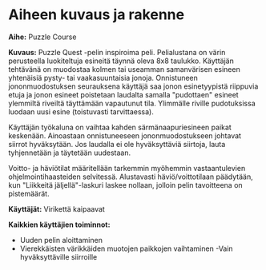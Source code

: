 # Aiheen kuvaus ja rakenne

**Aihe:** Puzzle Course

**Kuvaus:**
Puzzle Quest -pelin inspiroima peli. Pelialustana on värin perusteella luokiteltuja esineitä täynnä oleva 8x8 taulukko. Käyttäjän tehtävänä on muodostaa kolmen tai useamman samanvärisen esineen yhtenäisiä pysty- tai vaakasuuntaisia jonoja. Onnistuneen jononmuodostuksen seurauksena käyttäjä saa jonon esinetyypistä riippuvia etuja ja jonon esineet poistetaan laudalta samalla "pudottaen" esineet ylemmiltä riveiltä täyttämään vapautunut tila. Ylimmälle riville pudotuksissa luodaan uusi esine (toistuvasti tarvittaessa).

Käyttäjän työkaluna on vaihtaa kahden särmänaapuriesineen paikat keskenään. Ainoastaan onnistuneeseen jononmuodostukseen johtavat siirrot hyväksytään. Jos laudalla ei ole hyväksyttäviä siirtoja, lauta tyhjennetään ja täytetään uudestaan.

Voitto- ja häviötilat määritellään tarkemmin myöhemmin vastaantulevien ohjelmointihaasteiden selvitessä. Alustavasti häviö/voittotilaan päädytään, kun "Liikkeitä jäljellä"-laskuri laskee nollaan, jolloin pelin tavoitteena on pistemäärät.

**Käyttäjät:** Virikettä kaipaavat

**Kaikkien käyttäjien toiminnot:**
- Uuden pelin aloittaminen
- Vierekkäisten värikkäiden muotojen paikkojen vaihtaminen
  -Vain hyväksyttäville siirroille
